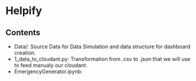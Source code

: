 # Helpify
## Contents
- Data/: Source Data for Data Simulation
 and data structure for dashboard creation.
- 1_data_to_cloudant.py: Transformation from .csv to .json that
we will use to feed manualy our cloudant.
- EmergencyGenerator.ipynb: 
